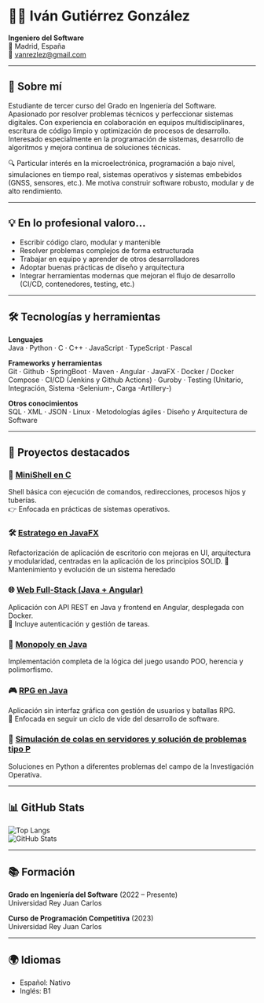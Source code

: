 # 👨‍💻 Iván Gutiérrez González

**Ingeniero del Software**  
📍 Madrid, España  
📧 vanrezlez@gmail.com

---

## 👋 Sobre mí

Estudiante de tercer curso del Grado en Ingeniería del Software. Apasionado por resolver problemas técnicos y perfeccionar sistemas digitales. Con experiencia en colaboración en equipos multidisciplinares, escritura de código limpio y optimización de procesos de desarrollo. Interesado especialmente en la programación de sistemas, desarrollo de algoritmos y mejora continua de soluciones técnicas.

🔍 Particular interés en la microelectrónica, programación a bajo nivel, simulaciones en tiempo real, sistemas operativos y sistemas embebidos (GNSS, sensores, etc.). Me motiva construir software robusto, modular y de alto rendimiento.

---

## 💡 En lo profesional valoro...

- Escribir código claro, modular y mantenible
- Resolver problemas complejos de forma estructurada
- Trabajar en equipo y aprender de otros desarrolladores
- Adoptar buenas prácticas de diseño y arquitectura
- Integrar herramientas modernas que mejoran el flujo de desarrollo (CI/CD, contenedores, testing, etc.)

---

## 🛠️ Tecnologías y herramientas

**Lenguajes**  
Java · Python · C · C++ · JavaScript · TypeScript · Pascal

**Frameworks y herramientas**  
Git · Github · SpringBoot · Maven · Angular · JavaFX · Docker / Docker Compose · CI/CD (Jenkins y Github Actions) · Guroby · Testing (Unitario, Integración, Sistema -Selenium-, Carga -Artillery-)

**Otros conocimientos**  
SQL · XML · JSON · Linux · Metodologías ágiles · Diseño y Arquitectura de Software

---

## 🚀 Proyectos destacados

### 🐚 [MiniShell en C](https://github.com/IvanGutierrrez/Minishell)
Shell básica con ejecución de comandos, redirecciones, procesos hijos y tuberías.  
👉 Enfocada en prácticas de sistemas operativos.

### 🛠️ [Estratego en JavaFX](https://github.com/IvanGutierrrez/Estratego)
Refactorización de aplicación de escritorio con mejoras en UI, arquitectura y modularidad, centradas en la aplicación de los principios SOLID.
🔧 Mantenimiento y evolución de un sistema heredado

### 🌐 [Web Full-Stack (Java + Angular)](https://github.com/IvanGutierrrez/webapp)
Aplicación con API REST en Java y frontend en Angular, desplegada con Docker.  
🔐 Incluye autenticación y gestión de tareas.

### 🎲 [Monopoly en Java](https://github.com/IvanGutierrrez/Monopoly-POO)
Implementación completa de la lógica del juego usando POO, herencia y polimorfismo.

### 🎮 [RPG en Java](https://github.com/IvanGutierrrez/RPG)
Aplicación sin interfaz gráfica con gestión de usuarios y batallas RPG.  
📌 Enfocada en seguir un ciclo de vide del desarrollo de software.

### 🧠 [Simulación de colas en servidores y solución de problemas tipo P](https://github.com/IvanGutierrrez/Investigacion-Operativa)
Soluciones en Python a diferentes problemas del campo de la Investigación Operativa.

---

## 📊 GitHub Stats

![Top Langs](https://github-readme-stats.vercel.app/api/top-langs/?username=IvanGutierrrez&layout=compact&theme=default)  
![GitHub Stats](https://github-readme-stats.vercel.app/api?username=IvanGutierrrez&show_icons=true&theme=default)

---

## 📚 Formación

**Grado en Ingeniería del Software** (2022 – Presente)  
Universidad Rey Juan Carlos

**Curso de Programación Competitiva** (2023)  
Universidad Rey Juan Carlos

---

## 🌍 Idiomas

- Español: Nativo  
- Inglés: B1
